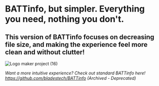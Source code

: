 # BATTinfo, but simpler. Everything you need, nothing you don't.
## This version of BATTinfo focuses on decreasing file size, and making the experience feel more clean and without clutter!


![Logo maker project (16)](https://github.com/user-attachments/assets/1e2a438e-fef2-4a35-bac5-fd40fad2c85f)

*Want a more intuitive experience? Check out standard BATTinfo here! https://github.com/bladestech/BATTinfo (Archived - Deprecated)*
